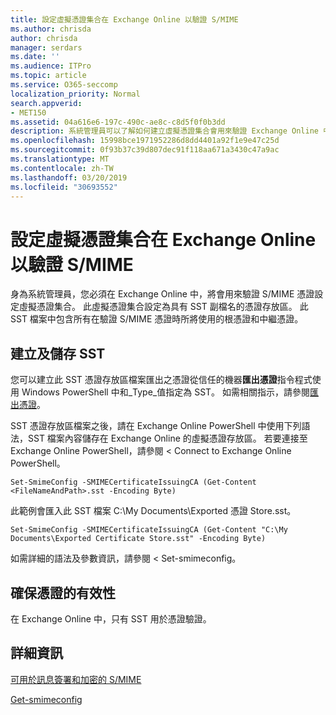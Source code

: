 ```yaml
---
title: 設定虛擬憑證集合在 Exchange Online 以驗證 S/MIME
ms.author: chrisda
author: chrisda
manager: serdars
ms.date: ''
ms.audience: ITPro
ms.topic: article
ms.service: O365-seccomp
localization_priority: Normal
search.appverid:
- MET150
ms.assetid: 04a616e6-197c-490c-ae8c-c8d5f0f0b3dd
description: 系統管理員可以了解如何建立虛擬憑證集合會用來驗證 Exchange Online 中的 S/MIME 憑證。
ms.openlocfilehash: 15998bce1971952286d8dd4401a92f1e9e47c25d
ms.sourcegitcommit: 0f93b37c39d807dec91f118aa671a3430c47a9ac
ms.translationtype: MT
ms.contentlocale: zh-TW
ms.lasthandoff: 03/20/2019
ms.locfileid: "30693552"
---
```

# <a name="set-up-virtual-certificate-collection-in-exchange-online-to-validate-smime"></a>設定虛擬憑證集合在 Exchange Online 以驗證 S/MIME

身為系統管理員，您必須在 Exchange Online 中，將會用來驗證 S/MIME 憑證設定虛擬憑證集合。 此虛擬憑證集合設定為具有 SST 副檔名的憑證存放區。 此 SST 檔案中包含所有在驗證 S/MIME 憑證時所將使用的根憑證和中繼憑證。

## <a name="create-and-save-an-sst"></a>建立及儲存 SST

您可以建立此 SST 憑證存放區檔案匯出之憑證從信任的機器**匯出憑證**指令程式使用 Windows PowerShell 中和_Type_值指定為 SST。 如需相關指示，請參閱[匯出憑證](https://docs.microsoft.com/powershell/module/pkiclient/export-certificate)。

SST 憑證存放區檔案之後，請在 Exchange Online PowerShell 中使用下列語法，SST 檔案內容儲存在 Exchange Online 的虛擬憑證存放區。 若要連接至 Exchange Online PowerShell，請參閱 < <b0>Connect to Exchange Online PowerShell</b0>。

```
Set-SmimeConfig -SMIMECertificateIssuingCA (Get-Content <FileNameAndPath>.sst -Encoding Byte)
```

此範例會匯入此 SST 檔案 C:\My Documents\Exported 憑證 Store.sst。

```
Set-SmimeConfig -SMIMECertificateIssuingCA (Get-Content "C:\My Documents\Exported Certificate Store.sst" -Encoding Byte)
```

如需詳細的語法及參數資訊，請參閱 < <b0>Set-smimeconfig</b0>。

## <a name="ensuring-a-certificate-is-valid"></a>確保憑證的有效性

在 Exchange Online 中，只有 SST 用於憑證驗證。

## <a name="more-information"></a>詳細資訊

[可用於訊息簽署和加密的 S/MIME](s-mime-for-message-signing-and-encryption.md)

[Get-smimeconfig](http://technet.microsoft.com/library/4b29fa89-0840-4fe9-8885-019fcef2e02b.aspx)
